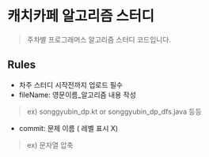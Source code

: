 # 캐치카페 알고리즘 스터디

> 주차별 프로그래머스 알고리즘 스터디 코드입니다.

## Rules
* 차주 스터디 시작전까지 업로드 필수
* fileName: 영문이름_알고리즘 내용 작성
> ex) songgyubin_dp.kt  or songgyubin_dp_dfs.java 등등
* commit: 문제 이름 ( 레벨 표시 X)
> ex) 문자열 압축
